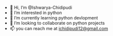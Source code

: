 - 👋 Hi, I’m @Ishwarya-Chidipudi
- 👀 I’m interested in python
- 🌱 I’m currently learning python devlopment
- 💞️ I’m looking to collaborate on python projects
- 📫 you can reach me at ichidipudi12@gmail.com

<!---
Ishwarya-Chidipudi/Ishwarya-Chidipudi is a ✨ special ✨ repository because its `README.md` (this file) appears on your GitHub profile.
You can click the Preview link to take a look at your changes.
--->
